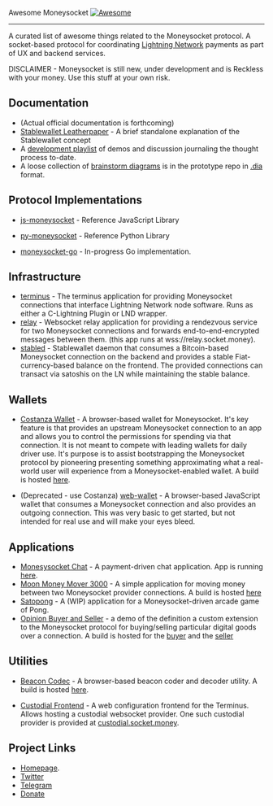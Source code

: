 Awesome Moneysocket [![Awesome](https://cdn.rawgit.com/sindresorhus/awesome/d7305f38d29fed78fa85652e3a63e154dd8e8829/media/badge.svg)](https://github.com/sindresorhus/awesome)

------------------------------------------------------------------------

A curated list of awesome things related to the Moneysocket protocol. A socket-based protocol for coordinating [Lightning Network](https://github.com/lightningnetwork/lightning-rfc) payments as part of UX and backend services.

DISCLAIMER - Moneysocket is still new, under development and is Reckless with your money. Use this stuff at your own risk.


Documentation
------------------------------------------------------------------------

* (Actual official documentation is forthcoming)
* [Stablewallet Leatherpaper](https://socket.money/leatherpaper.html) - A brief standalone explanation of the Stablewallet concept
* A [development playlist](https://www.youtube.com/playlist?list=PLqE3dWTuqRc8p8C3O_zlbrkYuGENCaVqp) of demos and discussion journaling the thought process to-date.
* A loose collection of [brainstorm diagrams](https://github.com/moneysocket/prototype/tree/master/doc/diagrams) is in the prototype repo in [.dia](https://en.wikipedia.org/wiki/Dia_%28software%29) format.


Protocol Implementations
------------------------------------------------------------------------

* [js-moneysocket](https://github.com/moneysocket/js-moneysocket) - Reference JavaScript Library
* [py-moneysocket](https://github.com/moneysocket/py-moneysocket) - Reference Python Library

* [moneysocket-go](https://github.com/xplorfin/moneysocket-go) - In-progress Go implementation.

Infrastructure
------------------------------------------------------------------------

* [terminus](https://github.com/moneysocket/terminus) - The terminus application for providing Moneysocket connections that interface Lightning Network node software. Runs as either a C-Lightning Plugin or LND wrapper.
* [relay](https://github.com/moneysocket/relay) - Websocket relay application for providing a rendezvous service for two Moneysocket connections and forwards end-to-end-encrypted messages between them. (this app runs at wss://relay.socket.money).
* [stabled](https://github.com/moneysocket/stabled) - Stablewallet daemon that consumes a Bitcoin-based Moneysocket connection on the backend and provides a stable Fiat-currency-based balance on the frontend. The provided connections can transact via satoshis on the LN while maintaining the stable balance.


Wallets
------------------------------------------------------------------------
* [Costanza Wallet](https://github.com/moneysocket/costanza) - A browser-based wallet for Moneysocket. It's key feature is that provides an upstream Moneysocket connection to an app and allows you to control the permissions for spending via that connection. It is not meant to compete with leading wallets for daily driver use. It's purpose is to assist bootstrapping the Moneysocket protocol by pioneering presenting something approximating what a real-world user will experience from a Moneysocket-enabled wallet. A build is hosted [here](https://socket.money/wallet).

* (Deprecated - use Costanza) [web-wallet](https://github.com/moneysocket/web-wallet) - A browser-based JavaScript wallet that consumes a Moneysocket connection and also provides an outgoing connection. This was very basic to get started, but not intended for real use and will make your eyes bleed.


Applications
------------------------------------------------------------------------
* [Monesysocket Chat](https://github.com/moneysocket/chat) - A payment-driven chat application. App is running [here](https://socket.money/chat).
* [Moon Money Mover 3000](https://github.com/moneysocket/mover) - A simple application for moving money between two Moneysocket provider connections. A build is hosted [here](https://socket.money/mover)
* [Satopong](https://github.com/drschwabe/satopong) - A (WIP) application for a Moneysocket-driven arcade game of Pong.
* [Opinion Buyer and Seller](https://github.com/moneysocket/bs-demo) - a demo of the definition a custom extension to the Moneysocket protocol for buying/selling particular digital goods over a connection. A build is hosted for the [buyer](https://socket.money/bs-demo/buyer.html) and the [seller](https://socket.money/bs-demo/seller.html)

Utilities
------------------------------------------------------------------------
* [Beacon Codec](https://github.com/moneysocket/beacon-codec) - A browser-based beacon coder and decoder utility. A build is hosted [here](https://socket.money/codec).

* [Custodial Frontend](https://github.com/moneysocket/custodial) - A web configuration frontend for the Terminus. Allows hosting a custodial websocket provider. One such custodial provider is provided at [custodial.socket.money](https://custodial.socket.money).

Project Links
------------------------------------------------------------------------

- [Homepage](https://socket.money).
- [Twitter](https://twitter.com/moneysocket)
- [Telegram](https://t.me/moneysocket)
- [Donate](https://socket.money/#donate)
